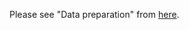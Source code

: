 Please see "Data preparation" from [here](https://github.com/bernardoleite/question-generation-t5-pytorch-lightning#readme).